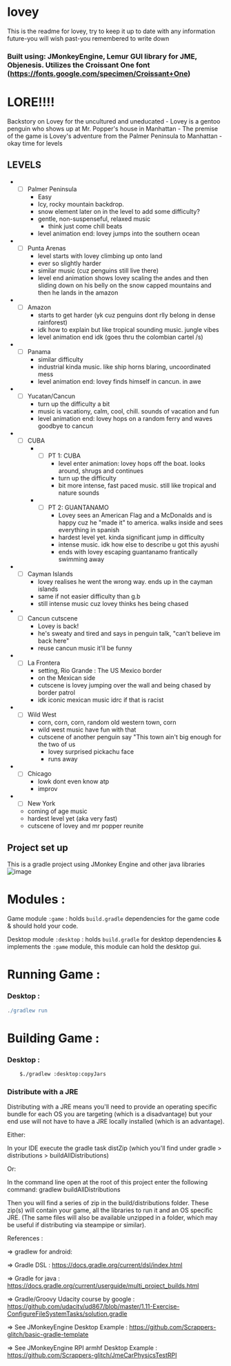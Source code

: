 # lovey

This is the readme for lovey, try to keep it up to date with any information future-you will wish past-you
remembered to write down

### Built using: JMonkeyEngine, Lemur GUI library for JME, Objenesis. Utilizes the Croissant One font (https://fonts.google.com/specimen/Croissant+One)

# LORE!!!!

Backstory on Lovey for the uncultured and uneducated
    - Lovey is a gentoo penguin who shows up at Mr. Popper's house in Manhattan
    - The premise of the game is Lovey's adventure from the Palmer Peninsula to Manhattan
    - okay time for levels

## LEVELS
* - [ ] Palmer Peninsula
    - Easy
    - Icy, rocky mountain backdrop.
    - snow element later on in the level to add some difficulty?
    - gentle, non-suspenseful, relaxed music
        - think just come chill beats
    - level animation end: lovey jumps into the southern ocean
* - [ ] Punta Arenas
    - level starts with lovey climbing up onto land
    - ever so slightly harder
    - similar music (cuz penguins still live there)
    - level end animation shows lovey scaling the andes and then sliding down on his belly on the snow capped mountains and then he lands in the amazon
* - [ ] Amazon
    - starts to get harder (yk cuz penguins dont rlly belong in dense rainforest)
    - idk how to explain but like tropical sounding music. jungle vibes
    - level animation end idk (goes thru the colombian cartel /s)
* - [ ] Panama
    - similar difficulty
    - industrial kinda music. like ship horns blaring, uncoordinated mess
    - level animation end: lovey finds himself in cancun. in awe
* - [ ] Yucatan/Cancun
    - turn up the difficulty a bit
    - music is vacationy, calm, cool, chill. sounds of vacation and fun
    - level animation end: lovey hops on a random ferry and waves goodbye to cancun
* - [ ] CUBA
    - - [ ] PT 1: CUBA
        - level enter animation: lovey hops off the boat. looks around, shrugs and continues
        - turn up the difficulty 
        - bit more intense, fast paced music. still like tropical and nature sounds
    - - [ ] PT 2: GUANTANAMO
        - Lovey sees an American Flag and a McDonalds and is happy cuz he "made it" to america. walks inside and sees everything in spanish
        - hardest level yet. kinda significant jump in difficulty
        - intense music. idk how else to describe u got this ayushi
        - ends with lovey escaping guantanamo frantically swimming away
* - [ ] Cayman Islands
    - lovey realises he went the wrong way. ends up in the cayman islands 
    - same if not easier difficulty than g.b
    - still intense music cuz lovey thinks hes being chased
* - [ ] Cancun cutscene
    - Lovey is back!
    - he's sweaty and tired and says in penguin talk, "can't believe im back here"
    - reuse cancun music it'll be funny
* - [ ] La Frontera
    - setting, Rio Grande : The US Mexico border
    - on the Mexican side
    - cutscene is lovey jumping over the wall and being chased by border patrol
    - idk iconic mexican music idrc if that is racist
* - [ ] Wild West
    - corn, corn, corn, random old western town, corn
    - wild west music have fun with that
    - cutscene of another penguin say "This town ain't big enough for the two of us
        - lovey surprised pickachu face
        - runs away
* - [ ] Chicago
    - lowk dont even know atp
    - improv

* - [ ] New York
  - coming of age music
  - hardest level yet (aka very fast)
  - cutscene of lovey and mr popper reunite

## Project set up
This is a gradle project using JMonkey Engine and other java libraries
![image](https://github.com/stanleymw/lovey/assets/96892261/17dd98f4-6975-4877-b4b7-d3740ef13699)

# Modules : 

Game module `:game` : holds `build.gradle` dependencies for the game code & should hold your code.

Desktop module `:desktop` : holds `build.gradle` for desktop dependencies & implements the `:game` module, this module can hold the desktop gui.


# Running Game : 

### Desktop : 

```gradle
./gradlew run
```


# Building Game :

### Desktop :

```bash
    $./gradlew :desktop:copyJars
```

### Distribute with a JRE

Distributing with a JRE means you'll need to provide an operating specific bundle for each OS you are
targeting (which is a disadvantage) but your end use will not have to have a JRE locally installed
(which is an advantage).

Either:

In your IDE execute the gradle task distZip (which you'll find under gradle > distributions > buildAllDistributions)

Or:

In the command line open at the root of this project enter the following command: gradlew buildAllDistributions

Then you will find a series of zip in the build/distributions folder. These zip(s) will contain your game, all the libraries to run it and an
OS specific JRE. (The same files will also be available unzipped in a folder, which may be useful if distributing via steampipe or similar).


References : 

=> gradlew for android:

=> Gradle DSL : https://docs.gradle.org/current/dsl/index.html

=> Gradle for java : https://docs.gradle.org/current/userguide/multi_project_builds.html

=> Gradle/Groovy Udacity course by google : https://github.com/udacity/ud867/blob/master/1.11-Exercise-ConfigureFileSystemTasks/solution.gradle


=> See JMonkeyEngine Desktop Example : https://github.com/Scrappers-glitch/basic-gradle-template

=> See JMonkeyEngine RPI armhf Desktop Example : https://github.com/Scrappers-glitch/JmeCarPhysicsTestRPI
